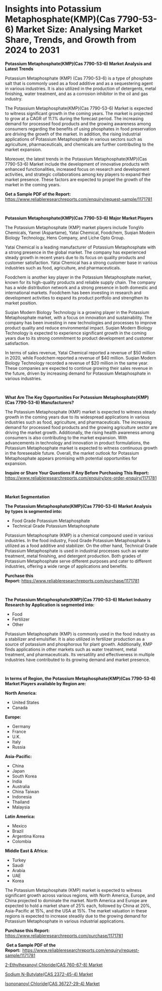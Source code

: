 <p><h1>Insights into Potassium Metaphosphate(KMP)(Cas 7790-53-6) Market Size: Analysing Market Share, Trends, and Growth from 2024 to 2031</h1></p><p><strong>Potassium Metaphosphate(KMP)(Cas 7790-53-6) Market Analysis and Latest Trends</strong></p>
<p><p>Potassium Metaphosphate (KMP) (Cas 7790-53-6) is a type of phosphate salt that is commonly used as a food additive and as a sequestering agent in various industries. It is also utilized in the production of detergents, metal finishing, water treatment, and as a corrosion inhibitor in the oil and gas industry.</p><p>The Potassium Metaphosphate(KMP)(Cas 7790-53-6) Market is expected to witness significant growth in the coming years. The market is projected to grow at a CAGR of 11.1% during the forecast period. The increasing demand for processed food products and the growing awareness among consumers regarding the benefits of using phosphates in food preservation are driving the growth of the market. In addition, the rising industrial applications of Potassium Metaphosphate in various sectors such as agriculture, pharmaceuticals, and chemicals are further contributing to the market expansion.</p><p>Moreover, the latest trends in the Potassium Metaphosphate(KMP)(Cas 7790-53-6) Market include the development of innovative products with enhanced functionalities, increased focus on research and development activities, and strategic collaborations among key players to expand their market presence. These factors are expected to propel the growth of the market in the coming years.</p></p>
<p><strong>Get a Sample PDF of the Report:&nbsp;</strong> <a href="https://www.reliableresearchreports.com/enquiry/request-sample/1171781">https://www.reliableresearchreports.com/enquiry/request-sample/1171781</a></p>
<p>&nbsp;</p>
<p><strong>Potassium Metaphosphate(KMP)(Cas 7790-53-6) Major Market Players</strong></p>
<p><p>The Potassium Metaphosphate (KMP) market players include TongVo Chemicals, Yamei (Aspartame), Yatai Chemical, Foodchem, Suqian Modern Biology Technology, Hens Company, and Liche Opto Group. </p><p>Yatai Chemical is a leading manufacturer of Potassium Metaphosphate with a strong presence in the global market. The company has experienced steady growth in recent years due to its focus on quality products and customer satisfaction. Yatai Chemical has a strong customer base in various industries such as food, agriculture, and pharmaceuticals.</p><p>Foodchem is another key player in the Potassium Metaphosphate market, known for its high-quality products and reliable supply chain. The company has a wide distribution network and a strong presence in both domestic and international markets. Foodchem has been investing in research and development activities to expand its product portfolio and strengthen its market position.</p><p>Suqian Modern Biology Technology is a growing player in the Potassium Metaphosphate market, with a focus on innovation and sustainability. The company has been investing in new technologies and processes to improve product quality and reduce environmental impact. Suqian Modern Biology Technology is expected to experience significant growth in the coming years due to its strong commitment to product development and customer satisfaction.</p><p>In terms of sales revenue, Yatai Chemical reported a revenue of $50 million in 2020, while Foodchem reported a revenue of $40 million. Suqian Modern Biology Technology recorded a revenue of $20 million in the same year. These companies are expected to continue growing their sales revenue in the future, driven by increasing demand for Potassium Metaphosphate in various industries.</p></p>
<p>&nbsp;</p>
<p><strong>What Are The Key Opportunities For Potassium Metaphosphate(KMP)(Cas 7790-53-6) Manufacturers?</strong></p>
<p><p>The Potassium Metaphosphate (KMP) market is expected to witness steady growth in the coming years due to its widespread applications in various industries such as food, agriculture, and pharmaceuticals. The increasing demand for processed food products and the growing agriculture sector are driving the market growth. Additionally, the rising health awareness among consumers is also contributing to the market expansion. With advancements in technology and innovation in product formulations, the Potassium Metaphosphate market is expected to witness continuous growth in the foreseeable future. Overall, the market outlook for Potassium Metaphosphate appears promising with potential opportunities for expansion.</p></p>
<p><strong>Inquire or Share Your Questions If Any Before Purchasing This Report:</strong> <a href="https://www.reliableresearchreports.com/enquiry/pre-order-enquiry/1171781">https://www.reliableresearchreports.com/enquiry/pre-order-enquiry/1171781</a></p>
<p>&nbsp;</p>
<p><strong>Market Segmentation</strong></p>
<p><strong>The Potassium Metaphosphate(KMP)(Cas 7790-53-6) Market Analysis by types is segmented into:</strong></p>
<p><ul><li>Food Grade Potassium Metaphosphate</li><li>Technical Grade Potassium Metaphosphate</li></ul></p>
<p><p>Potassium Metaphosphate (KMP) is a chemical compound used in various industries. In the food industry, Food Grade Potassium Metaphosphate is utilized as a food additive and stabilizer. On the other hand, Technical Grade Potassium Metaphosphate is used in industrial processes such as water treatment, metal finishing, and detergent production. Both grades of Potassium Metaphosphate serve different purposes and cater to different industries, offering a wide range of applications and benefits.</p></p>
<p><strong>Purchase this Report:&nbsp;</strong><a href="https://www.reliableresearchreports.com/purchase/1171781">https://www.reliableresearchreports.com/purchase/1171781</a></p>
<p>&nbsp;</p>
<p><strong>The Potassium Metaphosphate(KMP)(Cas 7790-53-6) Market Industry Research by Application is segmented into:</strong></p>
<p><ul><li>Food</li><li>Fertilizer</li><li>Other</li></ul></p>
<p><p>Potassium Metaphosphate (KMP) is commonly used in the food industry as a stabilizer and emulsifier. It is also utilized in fertilizer production as a source of potassium and phosphorous for plant growth. Additionally, KMP finds applications in other markets such as water treatment, metal treatment, and pharmaceuticals. Its versatility and effectiveness in multiple industries have contributed to its growing demand and market presence.</p></p>
<p>&nbsp;</p>
<p><strong>In terms of Region, the Potassium Metaphosphate(KMP)(Cas 7790-53-6) Market Players available by Region are:</strong></p>
<p>
    <p> <strong> North America: </strong>
        <ul>
            <li>United States</li>
            <li>Canada</li>
        </ul>
        </p> 
    <p> <strong> Europe: </strong>
        <ul>
            <li>Germany</li>
            <li>France</li>
            <li>U.K.</li>
            <li>Italy</li>
            <li>Russia</li>
        </ul>
        </p> 
    <p> <strong> Asia-Pacific: </strong>
        <ul>
            <li>China</li>
            <li>Japan</li>
            <li>South Korea</li>
            <li>India</li>
            <li>Australia</li>
            <li>China Taiwan</li>
            <li>Indonesia</li>
            <li>Thailand</li>
            <li>Malaysia</li>
        </ul>
        </p> 
    <p> <strong> Latin America: </strong>
        <ul>
            <li>Mexico</li>
            <li>Brazil</li>
            <li>Argentina Korea</li>
            <li>Colombia</li>
        </ul>
        </p> 
    <p> <strong> Middle East & Africa: </strong>
        <ul>
            <li>Turkey</li>
            <li>Saudi</li>
            <li>Arabia</li>
            <li>UAE</li>
            <li>Korea</li>
        </ul>
    </p>
    </p>
<p><p>The Potassium Metaphosphate (KMP) market is expected to witness significant growth across various regions, with North America, Europe, and China projected to dominate the market. North America and Europe are expected to hold a market share of 25% each, followed by China at 20%, Asia-Pacific at 15%, and the USA at 15%. The market valuation in these regions is expected to increase steadily due to the growing demand for Potassium Metaphosphate in various industrial applications.</p></p>
<p><strong>Purchase this Report: </strong><a href="https://www.reliableresearchreports.com/purchase/1171781">https://www.reliableresearchreports.com/purchase/1171781</a></p>
<p>&nbsp;<strong>Get a Sample PDF of the Report:&nbsp;&nbsp;</strong><a href="https://www.reliableresearchreports.com/enquiry/request-sample/1171781">https://www.reliableresearchreports.com/enquiry/request-sample/1171781</a></p>
<p><strong></strong></p>
<p><p><a href="https://github.com/wusalecollins540tpqoz/Market-Research-Report-List-1/blob/main/2-ethylhexanoyl-chloridecas-760-67-8-market.md">2-Ethylhexanoyl Chloride(CAS 760-67-8) Market</a></p><p><a href="https://github.com/pjcfca/Market-Research-Report-List-1/blob/main/sodium-n-butylatecas-2372-45-4-market.md">Sodium N-Butylate(CAS 2372-45-4) Market</a></p><p><a href="https://github.com/johnbach50/Market-Research-Report-List-2/blob/main/isononanoyl-chloridecas-36727-29-4-market.md">Isononanoyl Chloride(CAS 36727-29-4) Market</a></p></p>